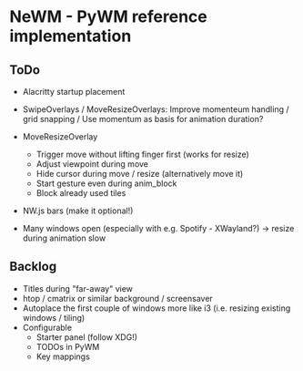 # NeWM - PyWM reference implementation

## ToDo

- Alacritty startup placement
- SwipeOverlays / MoveResizeOverlays: Improve momenteum handling / grid snapping / Use momentum as basis for animation duration?
- MoveResizeOverlay
    - Trigger move without lifting finger first (works for resize)
    - Adjust viewpoint during move
    - Hide cursor during move / resize (alternatively move it)
    - Start gesture even during anim_block
    - Block already used tiles

- NW.js bars (make it optional!)
- Many windows open (especially with e.g. Spotify - XWayland?) -> resize during animation slow


## Backlog

- Titles during "far-away" view
- htop / cmatrix or similar background / screensaver
- Autoplace the first couple of windows more like i3 (i.e. resizing existing windows / tiling)
- Configurable
    - Starter panel (follow XDG!)
    - TODOs in PyWM
    - Key mappings
